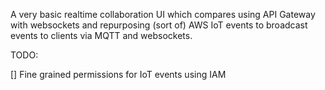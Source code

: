 A very basic realtime collaboration UI which compares using API Gateway with websockets and repurposing (sort of) AWS IoT events to broadcast events to clients via MQTT and websockets.

TODO:

[] Fine grained permissions for IoT events using IAM

